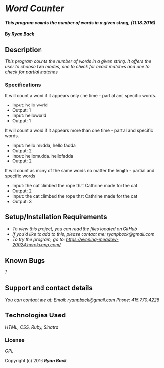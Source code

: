 # _Word Counter_

#### _This program counts the number of words in a given string, (11.18.2016)_

#### By _**Ryan Back**_

## Description

_This program counts the number of words in a given string. It offers the user to choose two modes, one to check for exact matches and one to check for partial matches_

### Specifications

It will count a word if it appears only one time - partial and specific words.
* Input: hello world
* Output: 1
* Input: helloworld
* Output: 1

It will count a word if it appears more than one time - partial and specific words.
* Input: hello mudda, hello fadda
* Output: 2
* Input: hellomudda, hellofadda
* Output: 2

It will count as many of the same words no matter the length - partial and specific words
* Input: the cat climbed the rope that Cathrine made for the cat
* Output: 2
* Input: the cat climbed the rope that Cathrine made for the cat
* Output: 3


## Setup/Installation Requirements

* _To view this project, you can read the files located on GitHub_
* _If you'd like to add to this, please contact me: ryanpback@gmail.com_
* _To try the program, go to: https://evening-meadow-20024.herokuapp.com/_


## Known Bugs

_?_

## Support and contact details

_You can contact me at:
Email: ryanpback@gmail.com
Phone: 415.770.4228_

## Technologies Used

_HTML, CSS, Ruby, Sinatra_

### License

*GPL*

Copyright (c) 2016 **_Ryan Back_**
